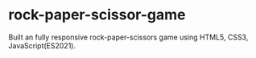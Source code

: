 # rock-paper-scissor-game
Built an fully responsive rock-paper-scissors game using HTML5, CSS3, JavaScript(ES2021).
